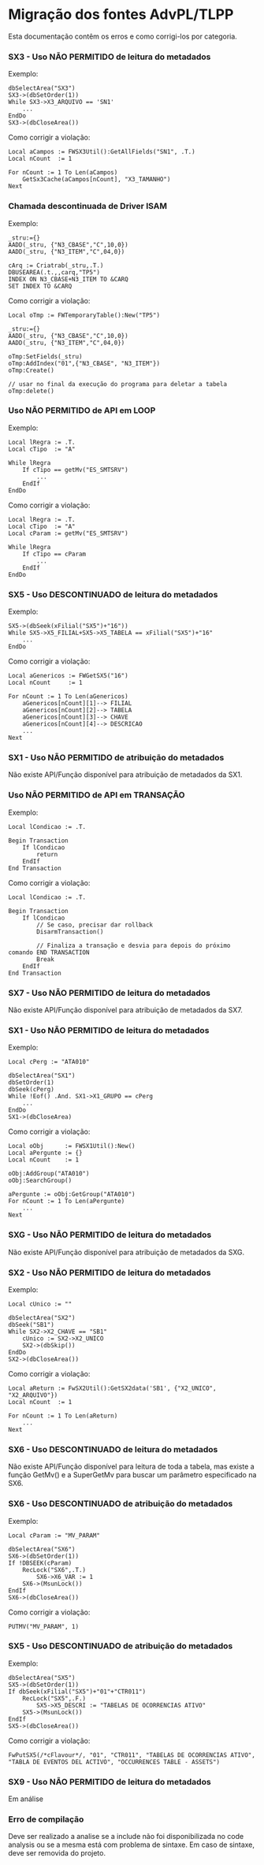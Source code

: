 
# Migração dos fontes AdvPL/TLPP

Esta documentação contêm os erros e como corrigi-los por categoria.

### SX3 - Uso NÃO PERMITIDO de leitura do metadados
Exemplo:
```
dbSelectArea("SX3")
SX3->(dbSetOrder(1))
While SX3->X3_ARQUIVO == 'SN1'
    ...
EndDo
SX3->(dbCloseArea())
```

Como corrigir a violação:
```
Local aCampos := FWSX3Util():GetAllFields("SN1", .T.)
Local nCount  := 1

For nCount := 1 To Len(aCampos)
    GetSx3Cache(aCampos[nCount], "X3_TAMANHO")
Next
```

### Chamada descontinuada de Driver ISAM
Exemplo:

```
_stru:={}
AADD(_stru, {"N3_CBASE","C",10,0})
AADD(_stru, {"N3_ITEM","C",04,0})

cArq := Criatrab(_stru,.T.)
DBUSEAREA(.t.,,carq,"TP5")
INDEX ON N3_CBASE+N3_ITEM TO &CARQ
SET INDEX TO &CARQ
```

Como corrigir a violação:
```
Local oTmp := FWTemporaryTable():New("TP5")

_stru:={}
AADD(_stru, {"N3_CBASE","C",10,0})
AADD(_stru, {"N3_ITEM","C",04,0})

oTmp:SetFields(_stru)
oTmp:AddIndex("01",{"N3_CBASE", "N3_ITEM"})
oTmp:Create()

// usar no final da execução do programa para deletar a tabela
oTmp:delete()
```

### Uso NÃO PERMITIDO de API em LOOP
Exemplo:
```
Local lRegra := .T.
Local cTipo  := "A"

While lRegra
    If cTipo == getMv("ES_SMTSRV")
        ...
    EndIf
EndDo
```

Como corrigir a violação:
```
Local lRegra := .T.
Local cTipo  := "A"
Local cParam := getMv("ES_SMTSRV")

While lRegra
    If cTipo == cParam
        ...
    EndIf
EndDo
```

### SX5 - Uso DESCONTINUADO de leitura do metadados
Exemplo:
```
SX5->(dbSeek(xFilial("SX5")+"16"))
While SX5->X5_FILIAL+SX5->X5_TABELA == xFilial("SX5")+"16"
    ...
EndDo
```

Como corrigir a violação:
```
Local aGenericos := FWGetSX5("16")
Local nCount     := 1

For nCount := 1 To Len(aGenericos)
    aGenericos[nCount][1]--> FILIAL
    aGenericos[nCount][2]--> TABELA
    aGenericos[nCount][3]--> CHAVE
    aGenericos[nCount][4]--> DESCRICAO
    ...
Next
```

### SX1 - Uso NÃO PERMITIDO de atribuição do metadados
Não existe API/Função disponível para atribuição de metadados da SX1.

### Uso NÃO PERMITIDO de API em TRANSAÇÃO
Exemplo:
```
Local lCondicao := .T.

Begin Transaction
    If lCondicao 
        return 
    EndIf
End Transaction
```

Como corrigir a violação:
```
Local lCondicao := .T.

Begin Transaction
    If lCondicao
        // Se caso, precisar dar rollback
        DisarmTransaction()

        // Finaliza a transação e desvia para depois do próximo comando END TRANSACTION 
        Break 
    EndIf
End Transaction
```

### SX7 - Uso NÃO PERMITIDO de leitura do metadados
Não existe API/Função disponível para atribuição de metadados da SX7.

### SX1 - Uso NÃO PERMITIDO de leitura do metadados 
Exemplo:
```
Local cPerg := "ATA010"

dbSelectArea("SX1")
dbSetOrder(1)
dbSeek(cPerg)
While !Eof() .And. SX1->X1_GRUPO == cPerg
    ...
EndDo
SX1->(dbCloseArea)
```

Como corrigir a violação:
```
Local oObj      := FWSX1Util():New()
Local aPergunte := {}
Local nCount    := 1

oObj:AddGroup("ATA010")
oObj:SearchGroup()

aPergunte := oObj:GetGroup("ATA010")
For nCount := 1 To Len(aPergunte)
    ...
Next
```

### SXG - Uso NÃO PERMITIDO de leitura do metadados 
Não existe API/Função disponível para atribuição de metadados da SXG.

### SX2 - Uso NÃO PERMITIDO de leitura do metadados 
Exemplo:
```
Local cUnico := ""

dbSelectArea("SX2")
dbSeek("SB1")	
While SX2->X2_CHAVE == "SB1"
    cUnico := SX2->X2_UNICO
    SX2->(dbSkip())
EndDo
SX2->(dbCloseArea())
```

Como corrigir a violação:
```
Local aReturn := FwSX2Util():GetSX2data('SB1', {"X2_UNICO", "X2_ARQUIVO"})
Local nCount  := 1

For nCount := 1 To Len(aReturn)
    ...
Next 
```

### SX6 - Uso DESCONTINUADO de leitura do metadados 
Não existe API/Função disponível para leitura de toda a tabela, mas existe a função GetMv() e a SuperGetMv para buscar um parâmetro especificado na SX6.

### SX6 - Uso DESCONTINUADO de atribuição do metadados
Exemplo:
```
Local cParam := "MV_PARAM"

dbSelectArea("SX6")
SX6->(dbSetOrder(1))
If !DBSEEK(cParam)
    RecLock("SX6",.T.)
        SX6->X6_VAR	:= 1
    SX6->(MsunLock())
EndIf
SX6->(dbCloseArea())
```

Como corrigir a violação:
```
PUTMV("MV_PARAM", 1)
```

### SX5 - Uso DESCONTINUADO de atribuição do metadados
Exemplo:
```
dbSelectArea("SX5")
SX5->(dbSetOrder(1))
If dbSeek(xFilial("SX5")+"01"+"CTR011")
    RecLock("SX5",.F.)
        SX5->X5_DESCRI := "TABELAS DE OCORRENCIAS ATIVO"
    SX5->(MsunLock())
EndIf
SX5->(dbCloseArea())
```

Como corrigir a violação:
```
FwPutSX5(/*cFlavour*/, "01", "CTR011", "TABELAS DE OCORRENCIAS ATIVO", "TABLA DE EVENTOS DEL ACTIVO", "OCCURRENCES TABLE - ASSETS")
```

### SX9 - Uso NÃO PERMITIDO de leitura do metadados
Em análise

### Erro de compilação
Deve ser realizado a analise se a include não foi disponibilizada no code analysis ou se a mesma está com problema de sintaxe. Em caso de sintaxe, deve ser removida do projeto.
